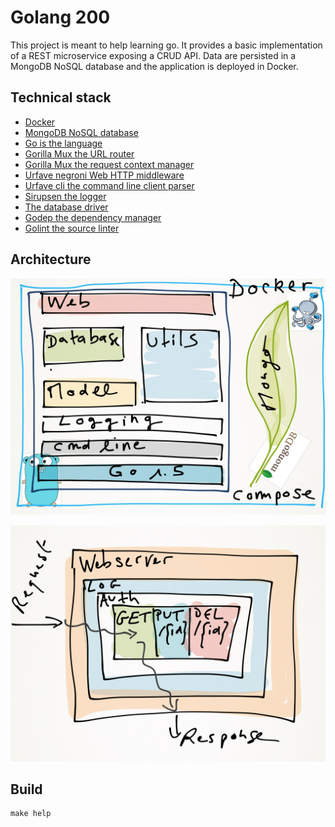 # Golang 200

This project is meant to help learning go. It provides a basic implementation of a REST microservice exposing a CRUD API.
Data are persisted in a MongoDB NoSQL database and the application is deployed in Docker.

## Technical stack

* [Docker](https://www.docker.com)
* [MongoDB NoSQL database](https://www.mongodb.com)
* [Go is the language](https://golang.org)
* [Gorilla Mux the URL router](https://github.com/gorilla/mux)
* [Gorilla Mux the request context manager](https://github.com/gorilla/context)
* [Urfave negroni Web HTTP middleware](https://github.com/urfave/negroni)
* [Urfave cli the command line client parser](https://gopkg.in/urfave/cli.v1)
* [Sirupsen the logger](https://github.com/Sirupsen/logrus)
* [The database driver](https://gopkg.in/mgo.v2)
* [Godep the dependency manager](https://github.com/tools/godep)
* [Golint the source linter](https://github.com/golang/lint)

## Architecture

![main architecture](doc/img/main_architecture.png "Main architecture")

![web architecture](doc/img/web_architecture.png "Web architecture")

## Build

```shell
make help
```
